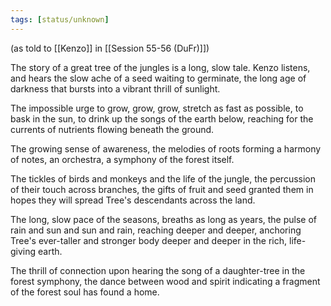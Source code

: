 ```yaml
---
tags: [status/unknown]
---
```

(as told to [[Kenzo]] in [[Session 55-56 (DuFr)]])

The story of a great tree of the jungles is a long, slow tale. Kenzo listens, and hears the slow ache of a seed waiting to germinate, the long age of darkness that bursts into a vibrant thrill of sunlight. 

The impossible urge to grow, grow, grow, stretch as fast as possible, to bask in the sun, to drink up the songs of the earth below, reaching for the currents of nutrients flowing beneath the ground. 

The growing sense of awareness, the melodies of roots forming a harmony of notes, an orchestra, a symphony of the forest itself. 

The tickles of birds and monkeys and the life of the jungle, the percussion of their touch across branches, the gifts of fruit and seed granted them in hopes they will spread Tree's descendants across the land. 

The long, slow pace of the seasons, breaths as long as years, the pulse of rain and sun and sun and rain, reaching deeper and deeper, anchoring Tree's ever-taller and stronger body deeper and deeper in the rich, life-giving earth.  

The thrill of connection upon hearing the song of a daughter-tree in the forest symphony, the dance between wood and spirit indicating a fragment of the forest soul has found a home. 
